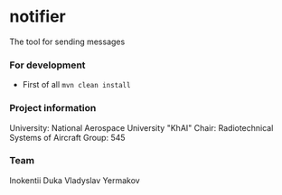 # notifier
The tool for sending messages

### For development
* First of all `mvn clean install`

### Project information
University: National Aerospace University "KhAI"
Chair: Radiotechnical Systems of Aircraft
Group: 545

### Team
Inokentii Duka
Vladyslav Yermakov
